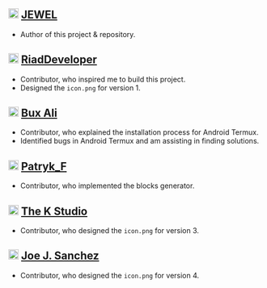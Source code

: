 ## <img src="https://github.com/jewelshkjony.png" height="20" width="20"/> [JEWEL](https://github.com/jewelshkjony/)
- Author of this project & repository.

## <img src="https://github.com/RiadDeveloper.png" height="20" width="20"/> [RiadDeveloper](https://github.com/RiadDeveloper/)
- Contributor, who inspired me to build this project.
- Designed the `icon.png` for version 1.

## <img src="https://github.com/buxipro.png" height="20" width="20"/> [Bux Ali](https://github.com/buxipro/)
- Contributor, who explained the installation process for Android Termux.
- Identified bugs in Android Termux and am assisting in finding solutions.

## <img src="https://github.com/patryk84a.png" height="20" width="20"/> [Patryk_F](https://github.com/patryk84a/)
- Contributor, who implemented the blocks generator.

## <img src="https://github.com/TheKStudio25.png" height="20" width="20"/> [The K Studio](https://github.com/TheKStudio25/)
- Contributor, who designed the `icon.png` for version 3.

## <img src="https://github.com/Joejsanz.png" height="20" width="20"/> [Joe J. Sanchez](https://github.com/Joejsanz/)
- Contributor, who designed the `icon.png` for version 4.
